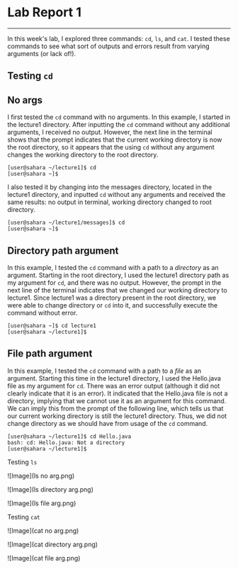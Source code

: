 # **Lab Report 1**
---

In this week's lab, I explored three commands: `cd`, `ls`, and `cat`. I tested these commands to see what sort of outputs and errors result from varying arguments (or lack of!). 

## Testing `cd`

No args
---

I first tested the `cd` command with no arguments. In this example, I started in the lecture1 directory. After inputting the `cd` command without any additional arguments, I received no output. However, the next line in the terminal shows that the prompt indicates that the current working directory is now the root directory, so it appears that the using `cd` without any argument changes the working directory to the root directory.

```
[user@sahara ~/lecture1]$ cd
[user@sahara ~]$
```

I also tested it by changing into the messages directory, located in the lecture1 directory, and inputted `cd` without any arguments and received the same results: no output in terminal, working directory changed to root directory.

```
[user@sahara ~/lecture1/messages]$ cd
[user@sahara ~]$ 
```


Directory path argument
---

In this example, I tested the `cd` command with a path to a *directory* as an argument. Starting in the root directory, I used the lecture1 directory path as my argument for `cd`, and there was no output. However, the prompt in the next line of the terminal indicates that we changed our working directory to lecture1. Since lecture1 was a directory present in the root directory, we were able to change directory or `cd` into it, and successfully execute the command without error.

```
[user@sahara ~]$ cd lecture1
[user@sahara ~/lecture1]$ 
```


File path argument
---

In this example, I tested the `cd` command with a path to a *file* as an argument. Starting this time in the lecture1 directory, I used the Hello.java file as my argument for `cd`. There was an error output (although it did not clearly indicate that it is an error). It indicated that the Hello.java file is not a directory, implying that we cannot use it as an argument for this command. We can imply this from the prompt of the following line, which tells us that our current working directory is still the lecture1 directory. Thus, we did not change directory as we should have from usage of the `cd` command.

```
[user@sahara ~/lecture1]$ cd Hello.java
bash: cd: Hello.java: Not a directory
[user@sahara ~/lecture1]$ 
```


Testing `ls`

![Image](ls no arg.png)

![Image](ls directory arg.png)

![Image](ls file arg.png)


Testing `cat`

![Image](cat no arg.png)

![Image](cat directory arg.png)

![Image](cat file arg.png)
